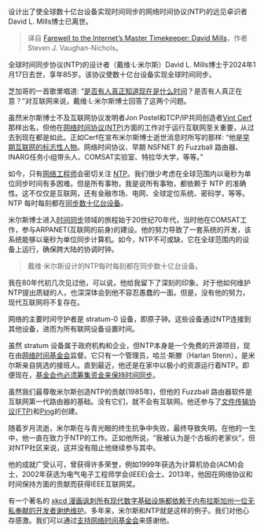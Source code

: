 <!--
title: 告别互联网时间守护者David Mills
cover: https://cdn.thenewstack.io/media/2024/01/43020ac2-pocket-watch-2036304_1280-1024x576.jpg
-->

设计出了使全球数十亿台设备实现时间同步的网络时间协议(NTP)的远见卓识者David L. Mills博士已离世。

> 译自 [Farewell to the Internet’s Master Timekeeper: David Mills](https://thenewstack.io/farewell-to-the-internets-master-timekeeper-david-mills/)，作者 Steven J. Vaughan-Nichols。

全球时间同步协议(NTP)的设计者（戴维·L·米尔斯）David L. Mills博士于2024年1月17日去世，享年85岁。该协议使数十亿台设备实现全球时间同步。

芝加哥的一首歌里唱道: “[是否有人真正知道现在是什么时间](https://www.youtube.com/watch?v=xoJpyYu_NMk)？是否有人真正在意？”对互联网来说，戴维·L·米尔斯博士回答了这两个问题。

虽然米尔斯博士不及互联网协议发明者Jon Postel和TCP/IP共同创造者[Vint Cerf](https://thenewstack.io/vint-cerfs-mission-to-bring-the-internet-to-outer-space/)那样出名，但他在[网络时间协议(NTP)](https://www.geeksforgeeks.org/network-time-protocol-ntp/)方面的工作对于运行互联网至关重要，从过去到现在都是如此。正如Cerf在宣布米尔斯博士逝世消息时所写的那样: “他是[早期互联网的标志性人物](https://elists.isoc.org/pipermail/internet-history/2024-January/009265.html)。网络时间协议、早期 NSFNET 的 Fuzzball 路由器、INARG任务小组带头人、COMSAT实验室、特拉华大学，等等。”

如今，只有[网络工程师](https://thenewstack.io/networking/)会密切关注 [NTP](https://datatracker.ietf.org/doc/pdf/rfc958)。我们很少考虑在全球范围内以毫秒为单位同步时间有多困难。但是所有事物，我是说所有事物，都依赖于 NTP 的准确性。这不仅仅是互联网，还有金融市场、电网、全球定位系统、密码学，等等。 NTP 每时每刻都在[同步数十亿台设备](https://www.newyorker.com/tech/annals-of-technology/the-thorny-problem-of-keeping-the-internets-time)。

米尔斯博士进入[时间同步](https://thenewstack.io/facebook-rolls-its-own-high-precision-commodity-time-servers/)领域的旅程始于20世纪70年代，当时他在COMSAT工作，参与ARPANET(互联网的前身)的建设。他的努力导致了一套系统的开发，该系统能够以毫秒为单位同步计算机。如今，NTP不可或缺，它在全球范围内的设备上运行，确保跨大陆的协调时钟。

> 戴维·米尔斯设计的NTP每时每刻都在同步数十亿台设备。

我在80年代初几次见过他，可以说，他给我留下了深刻的印象。对于他如何维护NTP提出质疑的人，也深深体会到他不容忍愚蠢的一面。但是，没有他的努力，现代互联网将不复存在。

网络的主要时间守护者是 stratum-0 设备，即原子钟。这些设备通过NTP连接到其他设备，进而为所有联网设备设置时间。

虽然 stratum 设备属于政府机构和企业，但NTP本身是一个免费的开源项目，现在由[网络时间基金会](https://www.nwtime.org/)监督。它只有一个管理员，哈兰·斯滕（Harlan Stenn），是米尔斯亲自挑选的接班人。直到最近，他还是在家中以极小的资源运行着NTP。即便现在，[基金会也必须筹集资金来保持时间同步](https://www.nwtime.org/news/2024-ssd-appeal/)。

虽然我们最尊敬米尔斯创造NTP的贡献(1985年)，但他的 Fuzzball 路由器软件是互联网第一代路由器的基础。没有它们，就不会有互联网。他还参与了[文件传输协议(FTP)](https://www.techtarget.com/searchnetworking/definition/File-Transfer-Protocol-FTP)和[Ping](https://www.rtr.at/TKP/service/rtr-nettest/help/test_result/netztestfaq_testergebnis_0300.en.html)的创建。

随着岁月流逝，米尔斯在与青光眼的终生抗争中失败，最终导致失明。在他的一生中，他一直在致力于NTP的工作。正如他所说，“我被认为是个古板的老家伙”，但对NTP社区来说，这并没有阻止他继续参与其中。

他的成就广受认可，曾获得许多荣誉，例如1999年获选为计算机协会(ACM)会士，2002年获选为电气电子工程师学会(IEEE)会士。2013年，他因在网络协议和时间保持方面的贡献而获得IEEE互联网奖。

有一个著名的 [xkcd 漫画讽刺所有现代数字基础设施都依赖于内布拉斯加州一位无私奉献的开发者谢绝维护](https://xkcd.com/2347/)。多年来，米尔斯和NTP就是这样的例子。我们对他心存感激。我们可以通过[支持网络时间基金会](https://www.nwtime.org/news/support-network-time-foundation/)来感谢他。
